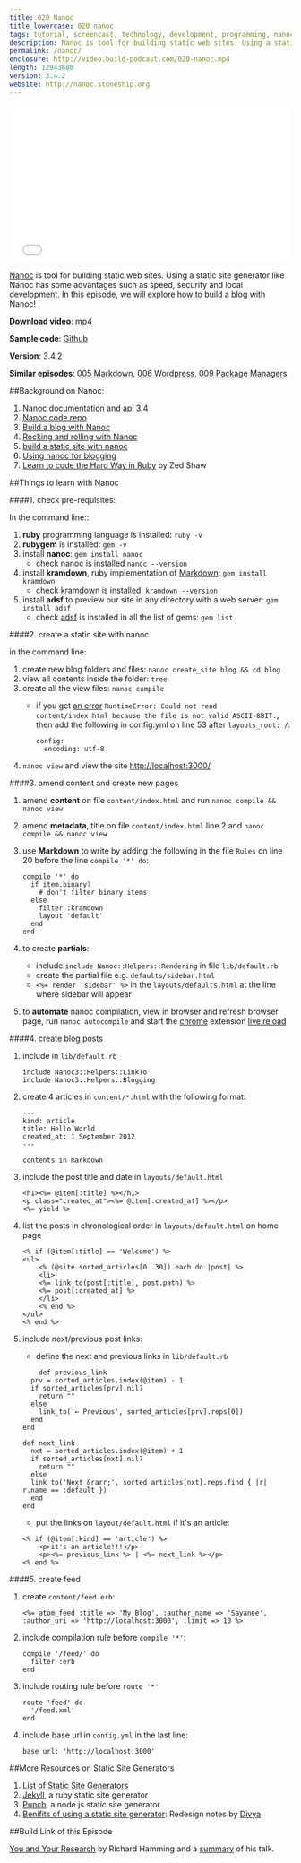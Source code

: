 ```yaml
---
title: 020 Nanoc
title_lowercase: 020 nanoc
tags: tutorial, screencast, technology, development, programming, nanoc, jekyll, static, site, generator, markdown, blog, ruby
description: Nanoc is tool for building static web sites. Using a static site generator like Nanoc has some advantages such as speed, security and local development. In this episode, we will explore how to build a blog with Nanoc!
permalink: /nanoc/
enclosure: http://video.build-podcast.com/020-nanoc.mp4
length: 12943680
version: 3.4.2
website: http://nanoc.stoneship.org
---
```


<div id="video"><iframe src="//player.vimeo.com/video/52684666" width="500" height="281" frameborder="0" webkitallowfullscreen mozallowfullscreen allowfullscreen></iframe></div>

[Nanoc](http://nanoc.stoneship.org/) is tool for building static web sites. Using a static site generator like Nanoc has some advantages such as speed, security and local development. In this episode, we will explore how to build a blog with Nanoc!

<p><strong>Download video</strong>: <a href="http://video.build-podcast.com/020-nanoc.mp4" download="build-podcast-020-nanoc.mp4">mp4</a></p>

**Sample code**: [Github](https://github.com/sayanee/build-podcast/tree/master/020-nanoc)

**Version**: 3.4.2

**Similar episodes**: [005 Markdown](/markdown), [006 Wordpress](/wordpress), [009 Package Managers](/package-managers)

##Background on Nanoc:

1. [Nanoc documentation](http://nanoc.stoneship.org/docs/1-introduction/) and [api 3.4](http://nanoc.stoneship.org/docs/api/3.4/Nanoc.html)
1. [Nanoc code repo](https://github.com/ddfreyne/nanoc)
1. [Build a blog with Nanoc](http://www.danhoey.com/blog/2011_09_23_building_a_blog_with_nanoc/)
1. [Rocking and rolling with Nanoc](http://zameermanji.com/blog/2012/6/15/rocking-and-rolling-with-nanoc/)
1. [build a static site with nanoc](http://clarkdave.net/2012/02/building-a-static-blog-with-nanoc/)
1. [Using nanoc for blogging](http://logs.drbig.one.pl/articles/using_nanoc_for_blogging.html)
1. [Learn to code the Hard Way in Ruby](http://ruby.learncodethehardway.org/book/) by Zed Shaw

##Things to learn with Nanoc


####1. check pre-requisites:

In the command line::

1. **ruby** programming language is installed: `ruby -v`
1. **rubygem** is installed: `gem -v`
1. install **nanoc**: `gem install nanoc`
    - check nanoc is installed `nanoc --version`
1. install **kramdown**, ruby implementation of [Markdown](http://daringfireball.net/projects/markdown/): `gem install kramdown`
    - check [kramdown](http://kramdown.rubyforge.org/) is installed: `kramdown --version`
1. install **adsf** to preview our site in any directory with a web server: `gem install adsf`
    - check [adsf](http://stoneship.org/software/adsf/) is installed in all the list of gems: `gem list`

####2. create a static site with nanoc

in the command line:

1. create new blog folders and files: `nanoc create_site blog && cd blog`
1. view all contents inside the folder: `tree`
1. create all the view files: `nanoc compile`
    - if you get [an error](https://github.com/ddfreyne/nanoc/issues/69) `RuntimeError: Could not read content/index.html because the file is not valid ASCII-8BIT.`, then add the following in config.yml on line 53 after `layouts_root: /`:

        ```
        config:
          encoding: utf-8
        ```
1. `nanoc view` and view the site [http://localhost:3000/](http://localhost:3000/)

####3. amend content and create new pages

1. amend **content** on file `content/index.html` and run `nanoc compile && nanoc view`
1. amend **metadata**, title on file `content/index.html` line 2 and `nanoc compile && nanoc view`
1. use **Markdown** to write by adding the following in the file `Rules` on line 20 before the line `compile '*' do`:

    ```
    compile '*' do
      if item.binary?
        # don't filter binary items
      else
        filter :kramdown
        layout 'default'
      end
    end
    ```
1. to create **partials**:
    - include `include Nanoc::Helpers::Rendering` in file `lib/default.rb`
    - create the partial file e.g. `defaults/sidebar.html`
    - `<%= render 'sidebar' %>` in the `layouts/defaults.html` at the line where sidebar will appear
1. to **automate** nanoc compilation, view in browser and refresh browser page, run `nanoc autocompile` and start the [chrome](https://www.google.com/intl/en/chrome/browser/) extension [live reload](https://chrome.google.com/webstore/detail/livereload/jnihajbhpnppcggbcgedagnkighmdlei)

####4. create blog posts

1. include in `lib/default.rb`

    ```
    include Nanoc3::Helpers::LinkTo
    include Nanoc3::Helpers::Blogging
    ```
1. create 4 articles in `content/*.html` with the following format:


    ```
    ---
    kind: article
    title: Hello World
    created_at: 1 September 2012
    ---

    contents in markdown

    ```
1. include the post title and date in `layouts/default.html`

    ```
    <h1><%= @item[:title] %></h1>
    <p class="created_at"><%= @item[:created_at] %></p>
    <%= yield %>
    ```
1. list the posts in chronological order in `layouts/default.html` on home page

    ```
    <% if (@item[:title] == 'Welcome') %>
    <ul>
        <% (@site.sorted_articles[0..30]).each do |post| %>
        <li>
        <%= link_to(post[:title], post.path) %>
        <%= post[:created_at] %>
        </li>
        <% end %>
    </ul>
    <% end %>
    ```
1. include next/previous post links:
    - define the next and previous links in `lib/default.rb`

    ```
        def previous_link
      prv = sorted_articles.index(@item) - 1
      if sorted_articles[prv].nil?
        return ""
      else
        link_to('← Previous', sorted_articles[prv].reps[0])
      end
    end

    def next_link
      nxt = sorted_articles.index(@item) + 1
      if sorted_articles[nxt].nil?
        return ""
      else
      link_to('Next &rarr;', sorted_articles[nxt].reps.find { |r| r.name == :default })
      end
    end
    ```
    - put the links on `layout/default.html` if it's an article:

    ```
    <% if (@item[:kind] == 'article') %>
        <p>it's an article!!!</p>
        <p><%= previous_link %> | <%= next_link %></p>
    <% end %>
    ```

####5. create feed

1. create `content/feed.erb`:

    ```
    <%= atom_feed :title => 'My Blog', :author_name => 'Sayanee', :author_uri => 'http://localhost:3000', :limit => 10 %>
    ```
1. include compilation rule before `compile '*'`:

    ```
    compile '/feed/' do
      filter :erb
    end
    ```
1. include routing rule before `route '*'`

    ```
    route 'feed' do
      '/feed.xml'
    end
    ```
1. include base url in `config.yml` in the last line:

    ```
    base_url: 'http://localhost:3000'
    ```

##More Resources on Static Site Generators

1. [List of Static Site Generators](http://nanoc.stoneship.org/docs/1-introduction/#similar-projects)
1. [Jekyll](http://jekyllrb.com/), a ruby static site generator
1. [Punch](http://laktek.github.com/punch/), a node.js static site generator
1. [Benifits of using a static site generator](http://nimbupani.com/redesign-notes.html): Redesign notes by [Divya](http://twitter.com/divya)

##Build Link of this Episode

[You and Your Research](http://www.cs.virginia.edu/~robins/YouAndYourResearch.html) by Richard Hamming and a [summary](http://www.gfz-potsdam.de/portal/gfz/Services/PHD+Studenten/Ressourcen/PDFfolder/Hamming+Rules;jsessionid=9AD800FF23C7491A4FC21D3746AA926A?binary=true&status=300&language=en) of his talk.
